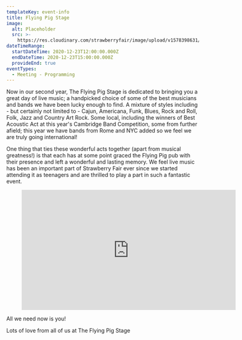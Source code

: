 ```yaml
---
templateKey: event-info
title: Flying Pig Stage
image:
  alt: Placeholder
  src: >-
    https://res.cloudinary.com/strawberryfair/image/upload/v1578398631/Events/flying-pig_yyce2k.jpg
dateTimeRange:
  startDateTime: 2020-12-23T12:00:00.000Z
  endDateTime: 2020-12-23T15:00:00.000Z
  provideEnd: true
eventTypes:
  - Meeting - Programming
---
```

Now in our second year, The Flying Pig Stage is dedicated to bringing you a great day of live music; a handpicked choice of some of the best musicians and bands we have been lucky enough to find. A mixture of styles including -  but certainly not limited to - Cajun, Americana, Funk, Blues, Rock and Roll, Folk, Jazz and Country Art Rock. Some local, including the winners of Best Acoustic Act at this year's Cambridge Band Competition, some from further afield; this year we have bands from Rome and NYC added so we feel we are truly going international!

One thing that ties these wonderful acts together  (apart from musical greatness!) is that each has at some point graced the Flying Pig pub with their presence and left a wonderful and lasting memory. We feel live music has been an important part of Strawberry Fair ever since we started attending it as teenagers and are thrilled to play a part in such a fantastic event.

<figure class="video-container"><iframe height="315" width="560" src="https://www.youtube.com/embed/dAiXlxtEd2k" frameborder="0" allowfullscreen="true"></iframe></figure>

All we need now is you!

Lots of love from all of us at The Flying Pig Stage
